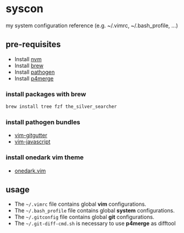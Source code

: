 # syscon

my system configuration reference (e.g. ~/.vimrc, ~/.bash\_profile, ...)

## pre-requisites

- Install [nvm](https://github.com/nvm-sh/nvm)
- Install [brew](https://brew.sh)
- Install [pathogen](https://github.com/tpope/vim-pathogen)
- Install [p4merge](https://www.perforce.com/products/helix-core-apps/merge-diff-tool-p4merge)

### install packages with brew

```sh
brew install tree fzf the_silver_searcher
```

### install pathogen bundles

- [vim-gitgutter](https://github.com/airblade/vim-gitgutter)
- [vim-javascript](https://github.com/pangloss/vim-javascript)

### install onedark vim theme

- [onedark.vim](https://github.com/joshdick/onedark.vim)

## usage

- The `~/.vimrc` file contains global **vim** configurations.
- The `~/.bash_profile` file contains global **system** configurations.
- The `~/.gitconfig` file contains global **git** configurations.
- The `~/.git-diff-cmd.sh` is necessary to use **p4merge** as difftool

